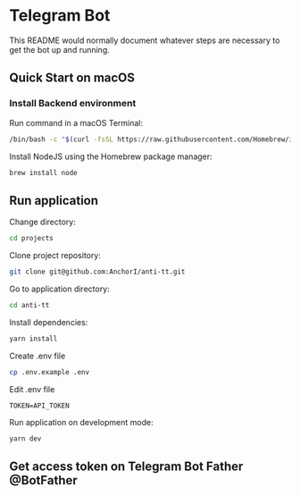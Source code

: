 # Telegram Bot

This README would normally document whatever steps are necessary to get the
bot up and running.

## Quick Start on macOS

### Install Backend environment

Run command in a macOS Terminal:

```zsh
/bin/bash -c "$(curl -fsSL https://raw.githubusercontent.com/Homebrew/install/master/install.sh)"
```

Install NodeJS using the Homebrew package manager:

```zsh
brew install node
```

## Run application

Change directory:

```zsh
cd projects
```

Clone project repository:

```zsh
git clone git@github.com:AnchorI/anti-tt.git
```

Go to application directory:

```zsh
cd anti-tt
```

Install dependencies:

```zsh
yarn install
```

Create .env file
```zsh
cp .env.example .env
```

Edit .env file 
```dotenv
TOKEN=API_TOKEN
```

Run application on development mode:

```zsh
yarn dev
```

## Get access token on Telegram Bot Father @BotFather




